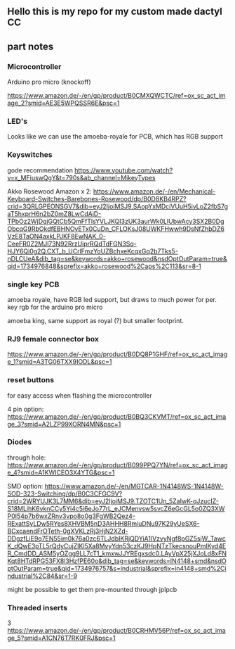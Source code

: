 ## Hello this is my repo for my custom made dactyl CC


## part notes

### Microcontroller

Arduino pro micro (knockoff)

https://www.amazon.de/-/en/gp/product/B0CMXQWCTC/ref=ox_sc_act_image_2?smid=AE3E5WPQSSR6E&psc=1

### LED's

Looks like we can use the amoeba-royale for PCB, which has RGB support 

### Keyswitches

gode recommendation https://www.youtube.com/watch?v=x_MFiuswQgY&t=790s&ab_channel=MikeyTypes


Akko Rosewood Amazon x 2: https://www.amazon.de/-/en/Mechanical-Keyboard-Switches-Barebones-Rosewood/dp/B0D8KB4RPZ?crid=3QRLGPEONSGV7&dib=eyJ2IjoiMSJ9.SAopYxMDciVUuH5ivLoZ2fbS7gaT5hxprH6n2bZ0mZ8LwCdAiD-TPbOz2WjDqjGQtCb5QmFfTlsYVLJKQI3zUK3aurWk0LIUbwAcy3SX2B0DgObcqG9RbOkdfEBHNOyETx0CuDn_CFLOKsJ08UWKFHwwh9DsNfZhbDZ6VzE8TaON4axkLPJKF8EwNAK_0-CeeFR0Z2MJl73N92RrzUiprRQdTdFGN3Sq-HJY6Qi0g2Q.CXT_b_UCrlFmzYoUZBchxeKcqxGq2b7Tks5-nDLCUeA&dib_tag=se&keywords=akko+rosewood&nsdOptOutParam=true&qid=1734976848&sprefix=akko+rosewood%2Caps%2C113&sr=8-1


### single key PCB

amoeba royale, have RGB led support, but draws to much power for per. key rgb for the arduino pro micro

amoeba king, same support as royal (?) but smaller footprint.


### RJ9 female connector box

https://www.amazon.de/-/en/gp/product/B0DQ8P1GHF/ref=ox_sc_act_image_1?smid=A3TG06TXX9IODL&psc=1


### reset buttons
for easy access when flashing the microcontroller 

4 pin option:
https://www.amazon.de/-/en/gp/product/B0BQ3CKVMT/ref=ox_sc_act_image_3?smid=A2LZP99XORN4MN&psc=1

### Diodes

through hole: https://www.amazon.de/-/en/gp/product/B099PPQ7YN/ref=ox_sc_act_image_4?smid=A1KWICEO3X4YTG&psc=1

SMD option: https://www.amazon.de/-/en/MGTCAR-1N4148WS-1N4148W-SOD-323-Switching/dp/B0C3CFGC9V?crid=2WRYUJK3L7MM6&dib=eyJ2IjoiMSJ9.TZOTC1Un_5ZaIwK-qJzucIZ-S18MLihK6vknCCy5Yi4c5i6eJo77rL_eJCMenvsw5svcZ6eGcGL5o0ZQ3XWP0I54p7b6wxZRnv3vpo8o0g3FgWB2Qez4-RExattSyLDw5RYes8XHVBM5nD3AHHH8RmiuDNu97K29yUeSX6-BCxcaendFrOTeth-0gXVKLzRj3HjN2XZd-DDgzfLiE9q7EN55im0k76a0zc6TLJdbIKRjQDYiA1lVzvyNgf8pGZ5sjW_TawcK_dQwE3pTL5rQdyCujZIKl5Xa8MvyYdn53czKJ9HpNTzTkecsnouPmlKyd4ER_CmdDD_ASM5yOZgg9LL7cT1_kmxwJJYREgxsdc0.LAyVpX25jXJoLd8xFNKqt8HTdRPG53FX8l3HzfPE60o&dib_tag=se&keywords=IN4148+smd&nsdOptOutParam=true&qid=1734976757&s=industrial&sprefix=in4148+smd%2Cindustrial%2C84&sr=1-9

might be possible to get them pre-mounted through jplpcb

### Threaded inserts

3
https://www.amazon.de/-/en/gp/product/B0CRHMV56P/ref=ox_sc_act_image_5?smid=A1CN76T7RK0FRJ&psc=1